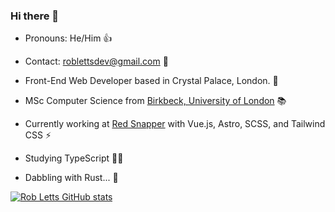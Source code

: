### Hi there 👋

+ Pronouns: He/Him 👍 

+ Contact: roblettsdev@gmail.com 📮

+ Front-End Web Developer based in Crystal Palace, London. 🦖

+ MSc Computer Science from [Birkbeck, University of London](https://www.bbk.ac.uk/study/2022/postgraduate/programmes/TMSCOSCI_C/0/computer-science-msc) 📚

+ Currently working at [Red Snapper](https://www.redsnapper.net/) with Vue.js, Astro, SCSS, and Tailwind CSS ⚡️

+ Studying TypeScript 👨‍💻

+ Dabbling with Rust... 🦀

[![Rob Letts GitHub stats](https://github-readme-stats.vercel.app/api?username=robertletts)](https://github.com/robertletts/github-readme-stats)
